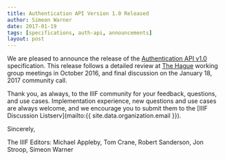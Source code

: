 ```yaml
---
title: Authentication API Version 1.0 Released
author: Simeon Warner
date: 2017-01-19
tags: [specifications, auth-api, announcements]
layout: post
---
```


We are pleased to announce the release of the [Authentication API v1.0][auth10] specification. This release follows a detailed review at [The Hague][hague2016] working group meetings in October 2016, and final discussion on the January 18, 2017 community call.

Thank you, as always, to the IIIF community for your feedback, questions, and use cases. Implementation experience, new questions and use cases are always welcome, and we encourage you to submit them to the [IIIF Discussion Listserv](mailto:{{ site.data.organization.email }}).

Sincerely,

The IIIF Editors:
Michael Appleby,
Tom Crane,
Robert Sanderson,
Jon Stroop,
Simeon Warner

[auth10]: /api/auth/1.0/ "Authentication API v1.0"
[hague2016]: /event/2016/thehague/ "The Hague Working Group Meeting 2016"